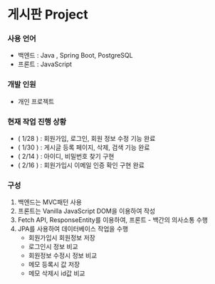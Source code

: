 # 게시판 Project

### 사용 언어 
  - 백엔드 : Java , Spring Boot, PostgreSQL
  - 프론트 : JavaScript

### 개발 인원
  - 개인 프로젝트

### 현재 작업 진행 상황
  - ( 1/28 ) : 회원가입, 로그인, 회원 정보 수정 기능 완료
  - ( 1/30 ) : 게시글 등록 페이지, 삭제, 검색 기능 완료
  - ( 2/14 ) : 아이디, 비밀번호 찾기 구현
  - ( 2/16 ) : 회원가입시 이메일 인증 확인 구현 완료

### 구성
  1. 백엔드는 MVC패턴 사용
  2. 프론트는 Vanilla JavaScript DOM을 이용하여 작성
  3. Fetch API, ResponseEntity를 이용하여, 프론트 - 백간의 의사소통 수행
  4. JPA를 사용하여 데이터베이스 작업을 수행
       - 회원가입시 회원정보 저장
       - 로그인시 정보 비교
       - 회원정보 수정시 정보 비교
       - 메모 등록시 값 저장
       - 메모 삭제시 id값 비교


